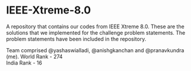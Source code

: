 IEEE-Xtreme-8.0
===============

A repository that contains our codes from IEEE Xtreme 8.0. These are the solutions that we implemented for the challenge problem statements. The problem statements have been included in the repository.

Team comprised @yashaswialladi, @anishgkanchan and @pranavkundra (me).
World Rank - 274  
India Rank - 16  
